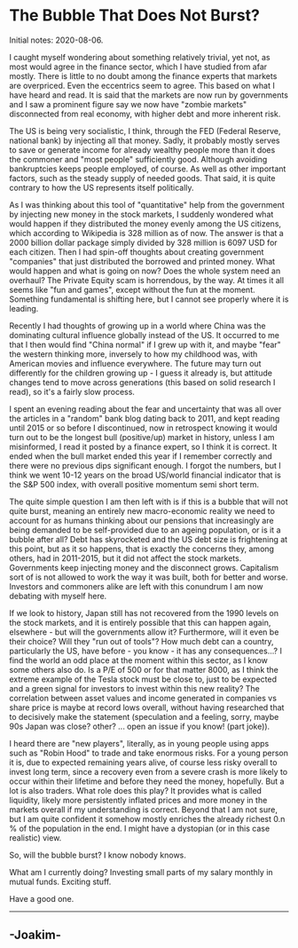 # The Bubble That Does Not Burst?

Initial notes: 2020-08-06.

I caught myself wondering about something relatively trivial, yet not, as most would agree in the finance sector, which I have studied from afar mostly.
There is little to no doubt among the finance experts that markets are overpriced. Even the eccentrics seem to agree. This based on what I have heard
and read.
It is said that the markets are now run by governments and I saw
a prominent figure say we now have "zombie markets" disconnected from real economy, with higher debt and more inherent risk.


The US is being very socialistic, I think, through the FED (Federal Reserve, national bank)
by injecting all that money. Sadly, it probably mostly serves to save or generate income for already wealthy people more than it does the commoner and
"most people" sufficiently good. Although avoiding bankruptcies keeps people employed, of course. As well
as other important factors, such as the steady supply of needed goods. That said, it is quite contrary
to how the US represents itself politically.

As I was thinking about this tool of "quantitative" help from the government by injecting new money in the stock markets,
I suddenly wondered what would happen if they distributed the money
evenly among the US citizens, which according to Wikipedia is 328 million as of now. The answer is that a 2000 billion dollar package simply divided
by 328 million is 6097 USD for each citizen. Then I had spin-off thoughts about creating government "companies" that just distributed the borrowed and
printed money. What would happen and what is going on now? Does the whole system need an overhaul? The Private Equity scam is horrendous, by the way.
At times it all seems like "fun and games", except without the fun at the moment. Something fundamental is shifting here, but I cannot see properly
where it is leading.


Recently I had thoughts of growing up in a world where China was the dominating cultural influence globally instead of the US. It occurred to me
that I then would find "China normal" if I grew up with it, and maybe "fear" the western thinking more, inversely to how my childhood was, with American
movies and influence everywhere. The future may turn out differently for the children growing up - I guess it already is, but attitude changes
tend to move across generations (this based on solid research I read), so it's a fairly slow process.


I spent an evening reading about the fear and uncertainty that was all over the articles in a "random" bank blog dating back to 2011, and kept
reading until 2015 or so before I discontinued, now
in retrospect knowing it would turn out to be the longest bull (positive/up) market in history, unless I am misinformed, I read it posted by a finance expert,
so I think it is correct. It ended when the bull market ended this year if I remember correctly and there were no previous dips significant enough.
I forgot the numbers, but I think we went 10-12 years on the broad US/world financial indicator that is the 
S&P 500 index, with overall positive momentum semi short term.


The quite simple question I am then left with is if this is a bubble that will not quite burst, meaning an entirely new macro-economic reality
we need to account for as humans thinking about our pensions that increasingly are being demanded to be self-provided
due to an ageing population, or is it
a bubble after all? Debt has skyrocketed and the US debt size is frightening at this point, but as
it so happens, that is exactly the concerns they, among others, had in 2011-2015, but it did not affect the stock markets.
Governments keep injecting money and the disconnect grows. Capitalism sort of
is not allowed to work the way it was built, both for better and worse. Investors and commoners alike 
are left with this conundrum I am now debating with myself here.


If we look to history, Japan still has not recovered from the 1990 levels on the stock markets, and it is entirely possible that this can happen again,
elsewhere -
but will the governments allow it? Furthermore, will it even be their choice?
Will they "run out of tools"? How much debt can a country, particularly the US, have before - you know - 
it has any consequences...? I find the world an odd place at the moment within this sector, as I know some others also do. Is a P/E of 500 or for that
matter 8000, as I think the extreme example of the Tesla stock must be close to, just to be
expected and a green signal for investors to invest within this new reality? The correlation between asset values and income generated in companies vs
share price is maybe at record lows overall, without
having researched that to decisively make the statement (speculation and a feeling, sorry, maybe 90s Japan was close? other? ... open an issue if you know!
(part joke)).


I heard there are "new players", literally, as in young people using apps such as "Robin Hood" to trade and take enormous risks. For a young person it
is, due to expected remaining years alive, of course less risky overall to invest long term, since a recovery even from a severe crash
is more likely to occur within their lifetime and before they need the money, hopefully. But a lot is also traders. What role does this play? It provides
what is called liquidity, likely more persistently inflated prices and more money in the markets overall if my understanding is correct. Beyond that I
am not sure, but I am quite confident it somehow mostly enriches the already richest 0.n % of the population in the end. I might have a dystopian (or
in this case realistic) view.


So, will the bubble burst? I know nobody knows.


What am I currently doing? Investing small parts of my salary monthly in mutual funds. Exciting stuff.


Have a good one.


--------
-Joakim-
--------
